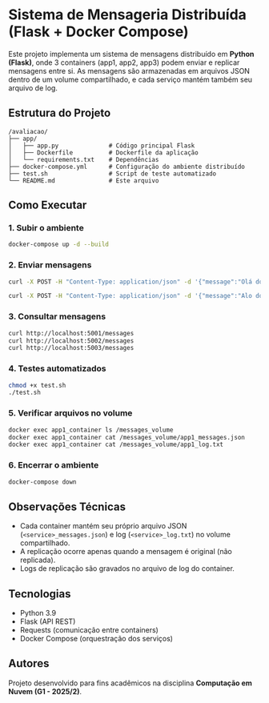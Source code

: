 # Sistema de Mensageria Distribuída (Flask + Docker Compose)

Este projeto implementa um sistema de mensagens distribuído em **Python (Flask)**, onde 3 containers (app1, app2, app3) podem enviar e replicar mensagens entre si. 
As mensagens são armazenadas em arquivos JSON dentro de um volume compartilhado, e cada serviço mantém também seu arquivo de log.

## Estrutura do Projeto
```
/avaliacao/
├── app/
│   ├── app.py              # Código principal Flask
│   ├── Dockerfile          # Dockerfile da aplicação
│   └── requirements.txt    # Dependências
├── docker-compose.yml      # Configuração do ambiente distribuído
├── test.sh                 # Script de teste automatizado
└── README.md               # Este arquivo
```

## Como Executar

### 1. Subir o ambiente
```bash
docker-compose up -d --build
```

### 2. Enviar mensagens
```bash
curl -X POST -H "Content-Type: application/json" -d '{"message":"Olá do App1"}' http://localhost:5001/send

curl -X POST -H "Content-Type: application/json" -d '{"message":"Alo do App2"}' http://localhost:5002/send
```

### 3. Consultar mensagens
```bash
curl http://localhost:5001/messages
curl http://localhost:5002/messages
curl http://localhost:5003/messages
```

### 4. Testes automatizados
```bash
chmod +x test.sh
./test.sh
```

### 5. Verificar arquivos no volume
```bash
docker exec app1_container ls /messages_volume
docker exec app1_container cat /messages_volume/app1_messages.json
docker exec app1_container cat /messages_volume/app1_log.txt
```

### 6. Encerrar o ambiente
```bash
docker-compose down
```

## Observações Técnicas
- Cada container mantém seu próprio arquivo JSON (`<service>_messages.json`) e log (`<service>_log.txt`) no volume compartilhado.
- A replicação ocorre apenas quando a mensagem é original (não replicada).
- Logs de replicação são gravados no arquivo de log do container.

## Tecnologias
- Python 3.9
- Flask (API REST)
- Requests (comunicação entre containers)
- Docker Compose (orquestração dos serviços)

## Autores
Projeto desenvolvido para fins acadêmicos na disciplina **Computação em Nuvem (G1 - 2025/2)**.
